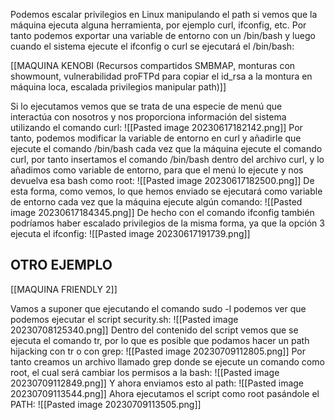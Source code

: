 Podemos escalar privilegios en Linux manipulando el path si vemos que la máquina ejecuta alguna herramienta, por ejemplo curl, ifconfig, etc. Por tanto podemos exportar una variable de entorno con un /bin/bash y luego cuando el sistema ejecute el ifconfig o curl se ejecutará el /bin/bash:

[[MAQUINA KENOBI (Recursos compartidos SMBMAP, monturas con showmount, vulnerabilidad proFTPd para copiar el id_rsa a la montura en máquina loca, escalada privilegios manipular path)]]

Si lo ejecutamos vemos que se trata de una especie de menú que interactúa con nosotros y nos proporciona información del sistema utilizando el comando curl:
![[Pasted image 20230617182142.png]]
Por tanto, podemos modificar la variable de entorno en curl y añadirle que ejecute el comando /bin/bash cada vez que la máquina ejecute el comando curl, por tanto insertamos el comando /bin/bash dentro del archivo curl, y lo añadimos como variable de entorno, para que el menú lo ejecute y nos devuelva esa bash como root:
![[Pasted image 20230617182500.png]]
De esta forma, como vemos, lo que hemos enviado se ejecutará como variable de entorno cada vez que la máquina ejecute algún comando:
![[Pasted image 20230617184345.png]]
De hecho con el comando ifconfig también podríamos haber escalado privilegios de la misma forma, ya que la opción 3 ejecuta el ifconfig:
![[Pasted image 20230617191739.png]]
## OTRO EJEMPLO

[[MAQUINA FRIENDLY 2]]

Vamos a suponer que ejecutando el comando sudo -l podemos ver que podemos ejecutar el script security.sh:
![[Pasted image 20230708125340.png]]
Dentro del contenido del script vemos que se ejecuta el comando tr, por lo que es posible que podamos hacer un path hijacking con tr o con grep:
![[Pasted image 20230709112805.png]]
Por tanto creamos un archivo llamado grep donde se ejecute un comando como root, el cual será cambiar los permisos a la bash:
![[Pasted image 20230709112849.png]]
Y ahora enviamos esto al path:
![[Pasted image 20230709113544.png]]
Ahora ejecutamos el script como root pasándole el PATH:
![[Pasted image 20230709113505.png]]
